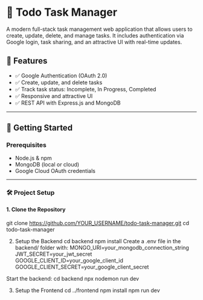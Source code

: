 # 📝 Todo Task Manager

A modern full-stack task management web application that allows users to create, update, delete, and manage tasks. It includes authentication via Google login, task sharing, and an attractive UI with real-time updates.

## 🌟 Features

- ✅ Google Authentication (OAuth 2.0)
- ✅ Create, update, and delete tasks
- ✅ Track task status: Incomplete, In Progress, Completed
- ✅ Responsive and attractive UI
- ✅ REST API with Express.js and MongoDB

---

## 🚀 Getting Started

###  Prerequisites

- Node.js & npm
- MongoDB (local or cloud)
- Google Cloud OAuth credentials

---

### 🛠️ Project Setup

#### 1. Clone the Repository
git clone https://github.com/YOUR_USERNAME/todo-task-manager.git
cd todo-task-manager

2. Setup the Backend
cd backend
npm install
Create a .env file in the backend/ folder with:
MONGO_URI=your_mongodb_connection_string
JWT_SECRET=your_jwt_secret
GOOGLE_CLIENT_ID=your_google_client_id
GOOGLE_CLIENT_SECRET=your_google_client_secret


Start the backend:
cd backend
npx nodemon run dev


3. Setup the Frontend
cd ../frontend
npm install
npm run dev


